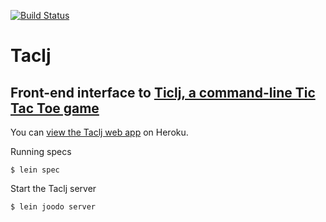 [![Build Status](https://travis-ci.org/spadin/taclj.png)](https://travis-ci.org/spadin/taclj)

# Taclj

## Front-end interface to [Ticlj, a command-line Tic Tac Toe game][1]

You can [view the Taclj web app][2] on Heroku.

Running specs

    $ lein spec

Start the Taclj server

    $ lein joodo server


[1]: http://github.com/spadin/ticlj
[2]: http://taclj.herokuapp.com
